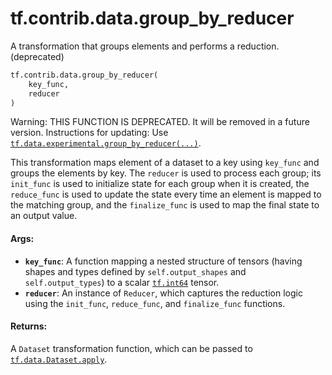 <div itemscope itemtype="http://developers.google.com/ReferenceObject">
<meta itemprop="name" content="tf.contrib.data.group_by_reducer" />
<meta itemprop="path" content="Stable" />
</div>

# tf.contrib.data.group_by_reducer

A transformation that groups elements and performs a reduction. (deprecated)

``` python
tf.contrib.data.group_by_reducer(
    key_func,
    reducer
)
```

<!-- Placeholder for "Used in" -->

Warning: THIS FUNCTION IS DEPRECATED. It will be removed in a future version.
Instructions for updating:
Use <a href="../../../tf/data/experimental/group_by_reducer.md"><code>tf.data.experimental.group_by_reducer(...)</code></a>.

This transformation maps element of a dataset to a key using `key_func` and
groups the elements by key. The `reducer` is used to process each group; its
`init_func` is used to initialize state for each group when it is created, the
`reduce_func` is used to update the state every time an element is mapped to
the matching group, and the `finalize_func` is used to map the final state to
an output value.

#### Args:


* <b>`key_func`</b>: A function mapping a nested structure of tensors
  (having shapes and types defined by `self.output_shapes` and
  `self.output_types`) to a scalar <a href="../../../tf.md#int64"><code>tf.int64</code></a> tensor.
* <b>`reducer`</b>: An instance of `Reducer`, which captures the reduction logic using
  the `init_func`, `reduce_func`, and `finalize_func` functions.


#### Returns:

A `Dataset` transformation function, which can be passed to
<a href="../../../tf/data/Dataset.md#apply"><code>tf.data.Dataset.apply</code></a>.
